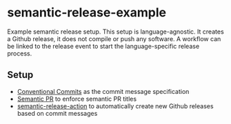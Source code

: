 # semantic-release-example

Example semantic release setup. 
This setup is language-agnostic.
It creates a Github release, it does not compile or push any software.
A workflow can be linked to the release event to start the language-specific release process.

## Setup

- [Conventional Commits](https://www.conventionalcommits.org) as the commit message specification
- [Semantic PR](https://github.com/Ezard/semantic-prs) to enforce semantic PR titles
- [semantic-release-action](https://github.com/cycjimmy/semantic-release-action) to automatically create new Github releases based on commit messages
